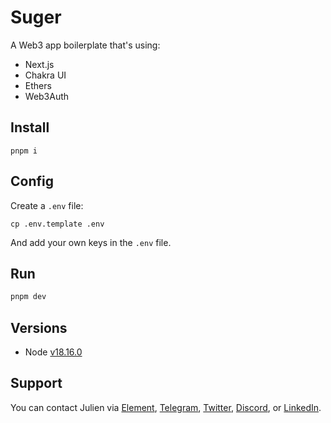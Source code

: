# Suger

A Web3 app boilerplate that's using: 

- Next.js
- Chakra UI
- Ethers
- Web3Auth

## Install

```
pnpm i
```

## Config

Create a `.env` file:

```
cp .env.template .env
```

And add your own keys in the `.env` file.

## Run 

```bash
pnpm dev
```

## Versions

- Node [v18.16.0](https://nodejs.org/uk/blog/release/v20.3.0/)

## Support

You can contact Julien via [Element](https://matrix.to/#/@julienbrg:matrix.org), [Telegram](https://t.me/julienbrg), [Twitter](https://twitter.com/julienbrg), [Discord](https://discordapp.com/users/julienbrg), or [LinkedIn](https://www.linkedin.com/in/julienberanger/).
